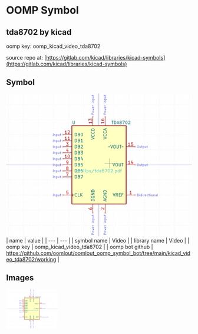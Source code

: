 # OOMP Symbol  
## tda8702  by kicad  
  
oomp key: oomp_kicad_video_tda8702  
  
source repo at: [https://gitlab.com/kicad/libraries/kicad-symbols](https://gitlab.com/kicad/libraries/kicad-symbols)  
## Symbol  
  
[![working.png](working_600.png)](working.png)  
| name | value | 
| --- | --- | 
| symbol name | Video | 
| library name | Video | 
| oomp key | oomp_kicad_video_tda8702 | 
| oomp bot github | https://github.com/oomlout/oomlout_oomp_symbol_bot/tree/main/kicad_video_tda8702/working | 
## Images  
  
[![working.png](working_140.png)](working.png)  
